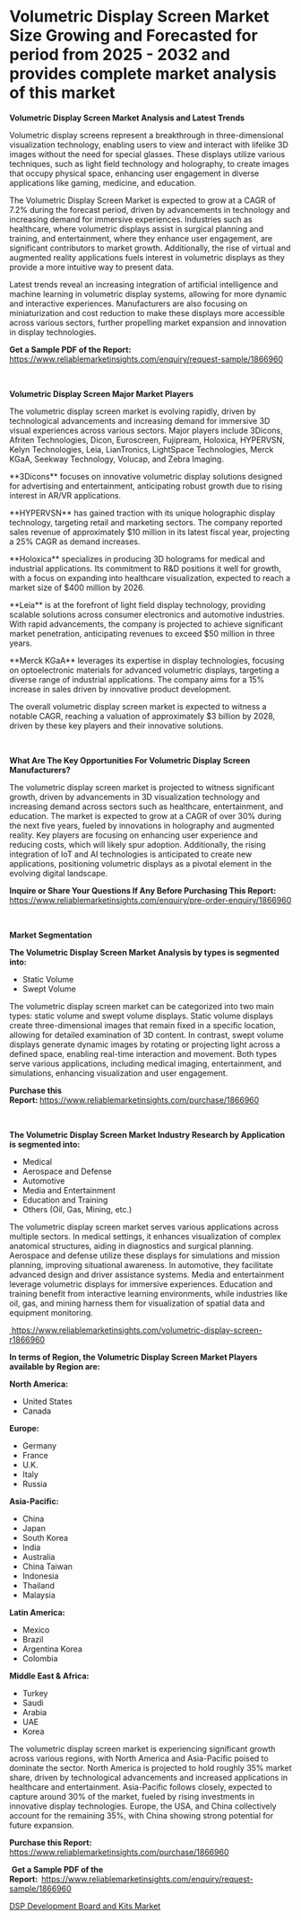 <p><h1>Volumetric Display Screen Market Size Growing and Forecasted for period from 2025 - 2032 and provides complete market analysis of this market</h1></p><p><strong>Volumetric Display Screen Market Analysis and Latest Trends</strong></p>
<p><p>Volumetric display screens represent a breakthrough in three-dimensional visualization technology, enabling users to view and interact with lifelike 3D images without the need for special glasses. These displays utilize various techniques, such as light field technology and holography, to create images that occupy physical space, enhancing user engagement in diverse applications like gaming, medicine, and education.</p><p>The Volumetric Display Screen Market is expected to grow at a CAGR of 7.2% during the forecast period, driven by advancements in technology and increasing demand for immersive experiences. Industries such as healthcare, where volumetric displays assist in surgical planning and training, and entertainment, where they enhance user engagement, are significant contributors to market growth. Additionally, the rise of virtual and augmented reality applications fuels interest in volumetric displays as they provide a more intuitive way to present data.</p><p>Latest trends reveal an increasing integration of artificial intelligence and machine learning in volumetric display systems, allowing for more dynamic and interactive experiences. Manufacturers are also focusing on miniaturization and cost reduction to make these displays more accessible across various sectors, further propelling market expansion and innovation in display technologies.</p></p>
<p><strong>Get a Sample PDF of the Report:&nbsp;</strong> <a href="https://www.reliablemarketinsights.com/enquiry/request-sample/1866960?utm_campaign=3559&utm_medium=2&utm_source=Github&utm_content=ia&utm_term=07042025&utm_id=volumetric-display-screen">https://www.reliablemarketinsights.com/enquiry/request-sample/1866960</a></p>
<p>&nbsp;</p>
<p><strong>Volumetric Display Screen Major Market Players</strong></p>
<p><p>The volumetric display screen market is evolving rapidly, driven by technological advancements and increasing demand for immersive 3D visual experiences across various sectors. Major players include 3Dicons, Afriten Technologies, Dicon, Euroscreen, Fujipream, Holoxica, HYPERVSN, Kelyn Technologies, Leia, LianTronics, LightSpace Technologies, Merck KGaA, Seekway Technology, Volucap, and Zebra Imaging.</p><p>**3Dicons** focuses on innovative volumetric display solutions designed for advertising and entertainment, anticipating robust growth due to rising interest in AR/VR applications.</p><p>**HYPERVSN** has gained traction with its unique holographic display technology, targeting retail and marketing sectors. The company reported sales revenue of approximately $10 million in its latest fiscal year, projecting a 25% CAGR as demand increases.</p><p>**Holoxica** specializes in producing 3D holograms for medical and industrial applications. Its commitment to R&D positions it well for growth, with a focus on expanding into healthcare visualization, expected to reach a market size of $400 million by 2026.</p><p>**Leia** is at the forefront of light field display technology, providing scalable solutions across consumer electronics and automotive industries. With rapid advancements, the company is projected to achieve significant market penetration, anticipating revenues to exceed $50 million in three years.</p><p>**Merck KGaA** leverages its expertise in display technologies, focusing on optoelectronic materials for advanced volumetric displays, targeting a diverse range of industrial applications. The company aims for a 15% increase in sales driven by innovative product development.</p><p>The overall volumetric display screen market is expected to witness a notable CAGR, reaching a valuation of approximately $3 billion by 2028, driven by these key players and their innovative solutions.</p></p>
<p>&nbsp;</p>
<p><strong>What Are The Key Opportunities For Volumetric Display Screen Manufacturers?</strong></p>
<p><p>The volumetric display screen market is projected to witness significant growth, driven by advancements in 3D visualization technology and increasing demand across sectors such as healthcare, entertainment, and education. The market is expected to grow at a CAGR of over 30% during the next five years, fueled by innovations in holography and augmented reality. Key players are focusing on enhancing user experience and reducing costs, which will likely spur adoption. Additionally, the rising integration of IoT and AI technologies is anticipated to create new applications, positioning volumetric displays as a pivotal element in the evolving digital landscape.</p></p>
<p><strong>Inquire or Share Your Questions If Any Before Purchasing This Report:</strong> <a href="https://www.reliablemarketinsights.com/enquiry/pre-order-enquiry/1866960?utm_campaign=3559&utm_medium=2&utm_source=Github&utm_content=ia&utm_term=07042025&utm_id=volumetric-display-screen">https://www.reliablemarketinsights.com/enquiry/pre-order-enquiry/1866960</a></p>
<p>&nbsp;</p>
<p><strong>Market Segmentation</strong></p>
<p><strong>The Volumetric Display Screen Market Analysis by types is segmented into:</strong></p>
<p><ul><li>Static Volume</li><li>Swept Volume</li></ul></p>
<p><p>The volumetric display screen market can be categorized into two main types: static volume and swept volume displays. Static volume displays create three-dimensional images that remain fixed in a specific location, allowing for detailed examination of 3D content. In contrast, swept volume displays generate dynamic images by rotating or projecting light across a defined space, enabling real-time interaction and movement. Both types serve various applications, including medical imaging, entertainment, and simulations, enhancing visualization and user engagement.</p></p>
<p><strong>Purchase this Report:&nbsp;</strong><a href="https://www.reliablemarketinsights.com/purchase/1866960?utm_campaign=3559&utm_medium=2&utm_source=Github&utm_content=ia&utm_term=07042025&utm_id=volumetric-display-screen">https://www.reliablemarketinsights.com/purchase/1866960</a></p>
<p>&nbsp;</p>
<p><strong>The Volumetric Display Screen Market Industry Research by Application is segmented into:</strong></p>
<p><ul><li>Medical</li><li>Aerospace and Defense</li><li>Automotive</li><li>Media and Entertainment</li><li>Education and Training</li><li>Others (Oil, Gas, Mining, etc.)</li></ul></p>
<p><p>The volumetric display screen market serves various applications across multiple sectors. In medical settings, it enhances visualization of complex anatomical structures, aiding in diagnostics and surgical planning. Aerospace and defense utilize these displays for simulations and mission planning, improving situational awareness. In automotive, they facilitate advanced design and driver assistance systems. Media and entertainment leverage volumetric displays for immersive experiences. Education and training benefit from interactive learning environments, while industries like oil, gas, and mining harness them for visualization of spatial data and equipment monitoring.</p></p>
<p><a href="https://www.reliablemarketinsights.com/volumetric-display-screen-r1866960?utm_campaign=3559&utm_medium=2&utm_source=Github&utm_content=ia&utm_term=07042025&utm_id=volumetric-display-screen">&nbsp;https://www.reliablemarketinsights.com/volumetric-display-screen-r1866960</a></p>
<p><strong>In terms of Region, the Volumetric Display Screen Market Players available by Region are:</strong></p>
<p>
    <p> <strong> North America: </strong>
        <ul>
            <li>United States</li>
            <li>Canada</li>
        </ul>
        </p> 
    <p> <strong> Europe: </strong>
        <ul>
            <li>Germany</li>
            <li>France</li>
            <li>U.K.</li>
            <li>Italy</li>
            <li>Russia</li>
        </ul>
        </p> 
    <p> <strong> Asia-Pacific: </strong>
        <ul>
            <li>China</li>
            <li>Japan</li>
            <li>South Korea</li>
            <li>India</li>
            <li>Australia</li>
            <li>China Taiwan</li>
            <li>Indonesia</li>
            <li>Thailand</li>
            <li>Malaysia</li>
        </ul>
        </p> 
    <p> <strong> Latin America: </strong>
        <ul>
            <li>Mexico</li>
            <li>Brazil</li>
            <li>Argentina Korea</li>
            <li>Colombia</li>
        </ul>
        </p> 
    <p> <strong> Middle East & Africa: </strong>
        <ul>
            <li>Turkey</li>
            <li>Saudi</li>
            <li>Arabia</li>
            <li>UAE</li>
            <li>Korea</li>
        </ul>
    </p>
    </p>
<p><p>The volumetric display screen market is experiencing significant growth across various regions, with North America and Asia-Pacific poised to dominate the sector. North America is projected to hold roughly 35% market share, driven by technological advancements and increased applications in healthcare and entertainment. Asia-Pacific follows closely, expected to capture around 30% of the market, fueled by rising investments in innovative display technologies. Europe, the USA, and China collectively account for the remaining 35%, with China showing strong potential for future expansion.</p></p>
<p><strong>Purchase this Report: </strong><a href="https://www.reliablemarketinsights.com/purchase/1866960?utm_campaign=3559&utm_medium=2&utm_source=Github&utm_content=ia&utm_term=07042025&utm_id=volumetric-display-screen">https://www.reliablemarketinsights.com/purchase/1866960</a></p>
<p>&nbsp;<strong>Get a Sample PDF of the Report:&nbsp;&nbsp;</strong><a href="https://www.reliablemarketinsights.com/enquiry/request-sample/1866960?utm_campaign=3559&utm_medium=2&utm_source=Github&utm_content=ia&utm_term=07042025&utm_id=volumetric-display-screen">https://www.reliablemarketinsights.com/enquiry/request-sample/1866960</a></p>
<p><strong></strong></p>
<p><p><a href="https://github.com/siertnamba7u/Market-Research-Report-List-1/blob/main/dsp-development-board-and-kits-market.md?utm_campaign=3559&utm_medium=2&utm_source=Github&utm_content=ia&utm_term=07042025&utm_id=volumetric-display-screen">DSP Development Board and Kits Market</a></p></p>